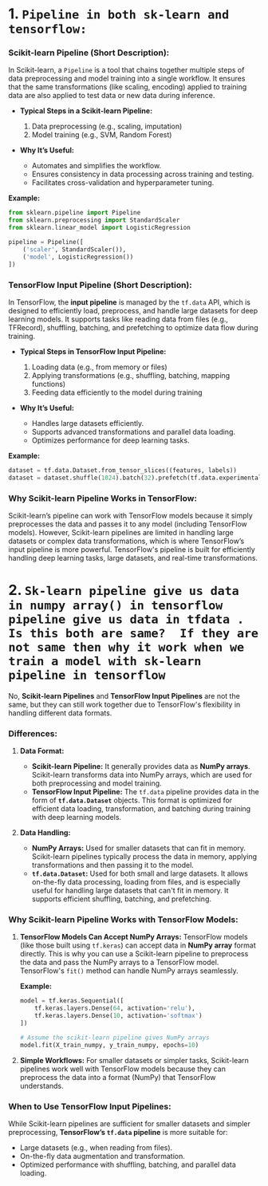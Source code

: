 
# 1. `Pipeline in both sk-learn and tensorflow:` 

### **Scikit-learn Pipeline (Short Description):**
In Scikit-learn, a `Pipeline` is a tool that chains together multiple steps of data preprocessing and model training into a single workflow. It ensures that the same transformations (like scaling, encoding) applied to training data are also applied to test data or new data during inference.

- **Typical Steps in a Scikit-learn Pipeline:**
  1. Data preprocessing (e.g., scaling, imputation)
  2. Model training (e.g., SVM, Random Forest)

- **Why It’s Useful:**
  - Automates and simplifies the workflow.
  - Ensures consistency in data processing across training and testing.
  - Facilitates cross-validation and hyperparameter tuning.

**Example:**
```python
from sklearn.pipeline import Pipeline
from sklearn.preprocessing import StandardScaler
from sklearn.linear_model import LogisticRegression

pipeline = Pipeline([
    ('scaler', StandardScaler()),
    ('model', LogisticRegression())
])
```

### **TensorFlow Input Pipeline (Short Description):**
In TensorFlow, the **input pipeline** is managed by the `tf.data` API, which is designed to efficiently load, preprocess, and handle large datasets for deep learning models. It supports tasks like reading data from files (e.g., TFRecord), shuffling, batching, and prefetching to optimize data flow during training.

- **Typical Steps in TensorFlow Input Pipeline:**
  1. Loading data (e.g., from memory or files)
  2. Applying transformations (e.g., shuffling, batching, mapping functions)
  3. Feeding data efficiently to the model during training

- **Why It’s Useful:**
  - Handles large datasets efficiently.
  - Supports advanced transformations and parallel data loading.
  - Optimizes performance for deep learning tasks.

**Example:**
```python
dataset = tf.data.Dataset.from_tensor_slices((features, labels))
dataset = dataset.shuffle(1024).batch(32).prefetch(tf.data.experimental.AUTOTUNE)
```

### **Why Scikit-learn Pipeline Works in TensorFlow:**
Scikit-learn’s pipeline can work with TensorFlow models because it simply preprocesses the data and passes it to any model (including TensorFlow models). However, Scikit-learn pipelines are limited in handling large datasets or complex data transformations, which is where TensorFlow’s input pipeline is more powerful. TensorFlow's pipeline is built for efficiently handling deep learning tasks, large datasets, and real-time transformations. 

# 2. `Sk-learn pipeline give us data in numpy array() in tensorflow pipeline give us data in tfdata . Is this both are same?  If they are not same then why it work when we train a model with sk-learn pipeline in tensorflow`

No, **Scikit-learn Pipelines** and **TensorFlow Input Pipelines** are not the same, but they can still work together due to TensorFlow's flexibility in handling different data formats.

### **Differences:**

1. **Data Format:**
   - **Scikit-learn Pipeline:** It generally provides data as **NumPy arrays**. Scikit-learn transforms data into NumPy arrays, which are used for both preprocessing and model training.
   - **TensorFlow Input Pipeline:** The `tf.data` pipeline provides data in the form of **`tf.data.Dataset`** objects. This format is optimized for efficient data loading, transformation, and batching during training with deep learning models.

2. **Data Handling:**
   - **NumPy Arrays:** Used for smaller datasets that can fit in memory. Scikit-learn pipelines typically process the data in memory, applying transformations and then passing it to the model.
   - **`tf.data.Dataset`:** Used for both small and large datasets. It allows on-the-fly data processing, loading from files, and is especially useful for handling large datasets that can't fit in memory. It supports efficient shuffling, batching, and prefetching.

### **Why Scikit-learn Pipeline Works with TensorFlow Models:**

1. **TensorFlow Models Can Accept NumPy Arrays:**
   TensorFlow models (like those built using `tf.keras`) can accept data in **NumPy array** format directly. This is why you can use a Scikit-learn pipeline to preprocess the data and pass the NumPy arrays to a TensorFlow model. TensorFlow's `fit()` method can handle NumPy arrays seamlessly.

   **Example:**
   ```python
   model = tf.keras.Sequential([
       tf.keras.layers.Dense(64, activation='relu'),
       tf.keras.layers.Dense(10, activation='softmax')
   ])

   # Assume the scikit-learn pipeline gives NumPy arrays
   model.fit(X_train_numpy, y_train_numpy, epochs=10)
   ```

2. **Simple Workflows:**
   For smaller datasets or simpler tasks, Scikit-learn pipelines work well with TensorFlow models because they can preprocess the data into a format (NumPy) that TensorFlow understands.

### **When to Use TensorFlow Input Pipelines:**
While Scikit-learn pipelines are sufficient for smaller datasets and simpler preprocessing, **TensorFlow’s `tf.data` pipeline** is more suitable for:
- Large datasets (e.g., when reading from files).
- On-the-fly data augmentation and transformation.
- Optimized performance with shuffling, batching, and parallel data loading.



